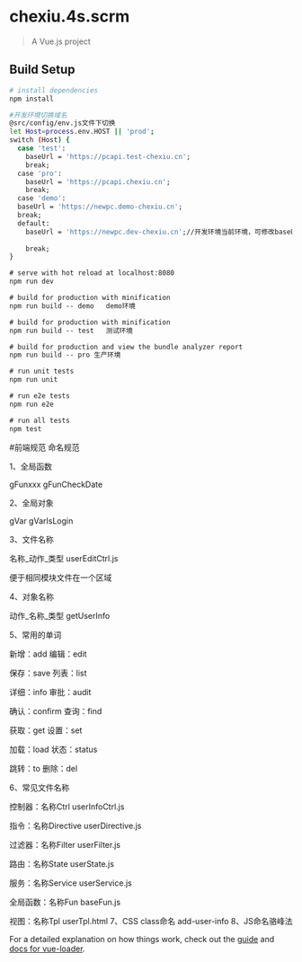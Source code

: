 # chexiu.4s.scrm

> A Vue.js project

## Build Setup

``` bash
# install dependencies
npm install

#开发环境切换域名
@src/config/env.js文件下切换
let Host=process.env.HOST || 'prod';
switch (Host) {
  case 'test':
    baseUrl = 'https://pcapi.test-chexiu.cn';
    break;
  case 'pro':
    baseUrl = 'https://pcapi.chexiu.cn';
    break;
  case 'demo':
  baseUrl = 'https://newpc.demo-chexiu.cn';
  break;
  default:
    baseUrl = 'https://newpc.dev-chexiu.cn';//开发环境当前环境，可修改baseUrl切换环境
   
    break;
}

# serve with hot reload at localhost:8080
npm run dev

# build for production with minification
npm run build -- demo   demo环境

# build for production with minification
npm run build -- test   测试环境

# build for production and view the bundle analyzer report
npm run build -- pro 生产环境

# run unit tests
npm run unit

# run e2e tests
npm run e2e

# run all tests
npm test
```
#前端规范
命名规范

1、全局函数

  gFunxxx                      gFunCheckDate

2、全局对象

  gVar                        gVarIsLogin

3、文件名称

名称_动作_类型                userEditCtrl.js

便于相同模块文件在一个区域

4、对象名称

  动作_名称_类型                getUserInfo

5、常用的单词

新增：add          编辑：edit

保存：save          列表：list

详细：info          审批：audit

确认：confirm        查询：find

获取：get          设置：set

加载：load          状态：status

跳转：to          删除：del

6、常见文件名称

  控制器：名称Ctrl          userInfoCtrl.js

  指令：名称Directive        userDirective.js

  过滤器：名称Filter        userFilter.js

  路由：名称State            userState.js

  服务：名称Service          userService.js

  全局函数：名称Fun          baseFun.js

  视图：名称Tpl            userTpl.html
7、CSS class命名
add-user-info
8、JS命名骆峰法


For a detailed explanation on how things work, check out the [guide](http://vuejs-templates.github.io/webpack/) and [docs for vue-loader](http://vuejs.github.io/vue-loader).
